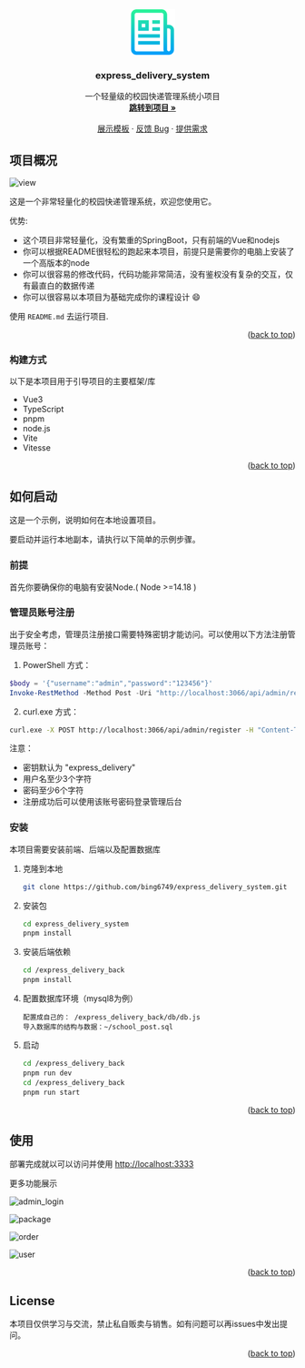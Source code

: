 <div>
  <div align="center">
  <a href="https://github.com/othneildrew/Best-README-Template">
    <img src="images/logo.png" alt="Logo" width="80" height="80">
  </a>
  <h3 align="center">express_delivery_system</h3>
</div>
  <p align="center">
    一个轻量级的校园快递管理系统小项目
    <br />
    <a href="https://github.com/bing6749/express_delivery_system"><strong>跳转到项目 »</strong></a>
    <br />
    <br />
    <a href="https://github.com/bing6749/express_delivery_system">展示模板</a>
    ·
    <a href="https://github.com/bing6749/express_delivery_system/issues">反馈 Bug</a>
    ·
    <a href="https://github.com/bing6749/express_delivery_system/issues">提供需求</a>
  </p>

<!-- ABOUT THE PROJECT -->

## 项目概况

![view](https://s2.loli.net/2023/12/22/UyugT1bVYnWweDS.jpg)

这是一个非常轻量化的校园快递管理系统，欢迎您使用它。

优势:

- 这个项目非常轻量化，没有繁重的SpringBoot，只有前端的Vue和nodejs
- 你可以根据README很轻松的跑起来本项目，前提只是需要你的电脑上安装了一个高版本的node
- 你可以很容易的修改代码，代码功能非常简洁，没有鉴权没有复杂的交互，仅有最直白的数据传递
- 你可以很容易以本项目为基础完成你的课程设计 :smile:

使用 `README.md` 去运行项目.

<p align="right">(<a href="#readme-top">back to top</a>)</p>

### 构建方式

以下是本项目用于引导项目的主要框架/库

- Vue3
- TypeScript
- pnpm
- node.js
- Vite
- Vitesse

<p align="right">(<a href="#readme-top">back to top</a>)</p>

## 如何启动

这是一个示例，说明如何在本地设置项目。

要启动并运行本地副本，请执行以下简单的示例步骤。

### 前提

首先你要确保你的电脑有安装Node.( Node >=14.18 )

### 管理员账号注册

出于安全考虑，管理员注册接口需要特殊密钥才能访问。可以使用以下方法注册管理员账号：

1. PowerShell 方式：

```powershell
$body = '{"username":"admin","password":"123456"}'
Invoke-RestMethod -Method Post -Uri "http://localhost:3066/api/admin/register" -ContentType "application/json" -Headers @{"x-admin-secret"="express_delivery"} -Body $body
```

2. curl.exe 方式：

```bash
curl.exe -X POST http://localhost:3066/api/admin/register -H "Content-Type: application/json" -H "x-admin-secret: express_delivery" -d "{\"username\":\"admin\",\"password\":\"123456\"}"
```

注意：

- 密钥默认为 "express_delivery"
- 用户名至少3个字符
- 密码至少6个字符
- 注册成功后可以使用该账号密码登录管理后台

### 安装

本项目需要安装前端、后端以及配置数据库

1. 克隆到本地

   ```sh
   git clone https://github.com/bing6749/express_delivery_system.git
   ```

2. 安装包
   ```sh
   cd express_delivery_system
   pnpm install
   ```
3. 安装后端依赖

   ```sh
   cd /express_delivery_back
   pnpm install
   ```

4. 配置数据库环境（mysql8为例）

   ```
   配置成自己的： /express_delivery_back/db/db.js
   导入数据库的结构与数据：~/school_post.sql
   ```

5. 启动

   ```sh
   cd /express_delivery_back
   pnpm run dev
   cd /express_delivery_back
   pnpm run start
   ```

<!-- USAGE EXAMPLES -->

<p align="right">(<a href="#readme-top">back to top</a>)</p>

## 使用

部署完成就以可以访问并使用 [http://localhost:3333](http://localhost:3333/)

更多功能展示

![admin_login](https://s2.loli.net/2023/12/22/NJkBbr1ZdCVn3qW.jpg)

![package](https://s2.loli.net/2023/12/22/ZqJ7BUkPOywhzu5.jpg)

![order](https://s2.loli.net/2023/12/22/XasQdgFwvh3HpIk.jpg)

![user](https://s2.loli.net/2023/12/22/EpTaGqxtURSjrdV.jpg)

<p align="right">(<a href="#readme-top">back to top</a>)

<!-- LICENSE -->

## License

本项目仅供学习与交流，禁止私自贩卖与销售。如有问题可以再issues中发出提问。

<p align="right">(<a href="#readme-top">back to top</a>)
